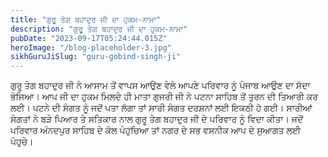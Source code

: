 ```yaml
---
title: "ਗੁਰੂ ਤੇਗ ਬਹਾਦੁਰ ਜੀ ਦਾ ਹੁਕਮ-ਨਾਮਾ"
description: "ਗੁਰੂ ਤੇਗ ਬਹਾਦੁਰ ਜੀ ਦਾ ਹੁਕਮ-ਨਾਮਾ"
pubDate: "2023-09-17T05:24:44.015Z"
heroImage: "/blog-placeholder-3.jpg"
sikhGuruJiSlug: "guru-gobind-singh-ji"
---
```


ਗੁਰੂ ਤੇਗ ਬਹਾਦੁਰ ਜੀ ਨੇ ਆਸਾਮ ਤੋਂ ਵਾਪਸ ਆਉਣ ਵੇਲੇ ਆਪਣੇ ਪਰਿਵਾਰ ਨੂੰ ਪੰਜਾਬ ਆਉਣ ਦਾ ਸੱਦਾ ਭੇਜਿਆ। ਆਪ ਜੀ ਦਾ ਹੁਕਮ ਮਿਲਦੇ ਹੀ ਮਾਤਾ ਗੁਜਰੀ ਜੀ ਨੇ ਪਟਨਾ ਸਾਹਿਬ ਤੋਂ ਤੁਰਨ ਦੀ ਤਿਆਰੀ ਕਰ ਲਈ। ਪਟਨੇ ਦੀ ਸੰਗਤ ਨੂੰ ਜਦੋਂ ਪਤਾ ਲੱਗਾ ਤਾਂ ਸਾਰੀ ਸੰਗਤ ਦਰਸ਼ਨਾਂ ਲਈ ਇਕਠੀ ਹੋ ਗਈ। ਸਾਰੀਆਂ ਸੰਗਤਾਂ ਨੇ ਬੜੇ ਪਿਆਰ ਤੇ ਸਤਿਕਾਰ ਨਾਲ ਗੁਰੂ ਤੇਗ ਬਹਾਦੁਰ ਜੀ ਦੇ ਪਰਿਵਾਰ ਨੂੰ ਵਿਦਾ ਕੀਤਾ। ਜਦੋਂ ਪਰਿਵਾਰ ਅੰਨਦਪੁਰ ਸਾਹਿਬ ਦੇ ਕੋਲ ਪੰਹੁਚਿਆ ਤਾਂ ਨਗਰ ਦੇ ਸਭ ਵਸਨੀਕ ਆਪ ਦੇ ਸੁਆਗਤ ਲਈ ਪੰਹੁਚੇ।
